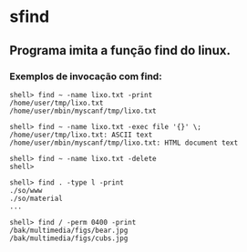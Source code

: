 # sfind

## Programa imita a função find do linux.


### Exemplos de invocação com find:

```
shell> find ~ -name lixo.txt -print
/home/user/tmp/lixo.txt
/home/user/mbin/myscanf/tmp/lixo.txt

shell> find ~ -name lixo.txt -exec file '{}' \;  
/home/user/tmp/lixo.txt: ASCII text
/home/user/mbin/myscanf/tmp/lixo.txt: HTML document text  

shell> find ~ -name lixo.txt -delete
shell>

shell> find . -type l -print
./so/www
./so/material
...

shell> find / -perm 0400 -print
/bak/multimedia/figs/bear.jpg
/bak/multimedia/figs/cubs.jpg
```
